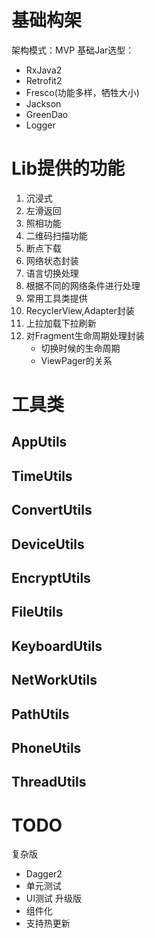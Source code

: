 # 基础构架
架构模式：MVP
基础Jar选型：
- RxJava2
- Retrofit2
- Fresco(功能多样，牺牲大小)
- Jackson
- GreenDao
- Logger

# Lib提供的功能
1. 沉浸式
2. 左滑返回
3. 照相功能
4. 二维码扫描功能
5. 断点下载
6. 网络状态封装
7. 语言切换处理
8. 根据不同的网络条件进行处理
9. 常用工具类提供
10. RecyclerView,Adapter封装
11. 上拉加载下拉刷新
12. 对Fragment生命周期处理封装
    - 切换时候的生命周期
    - ViewPager的关系


# 工具类
## AppUtils

## TimeUtils

## ConvertUtils

## DeviceUtils

## EncryptUtils

## FileUtils

## KeyboardUtils

## NetWorkUtils

## PathUtils

## PhoneUtils

## ThreadUtils

# TODO
复杂版
- Dagger2
- 单元测试
- UI测试
升级版
- 组件化
- 支持热更新





